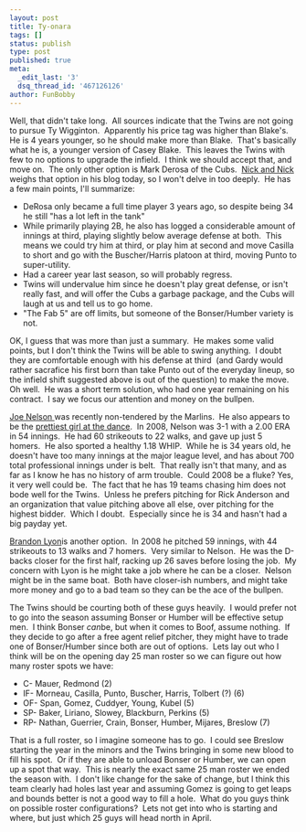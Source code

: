 ```yaml
---
layout: post
title: Ty-onara
tags: []
status: publish
type: post
published: true
meta:
  _edit_last: '3'
  dsq_thread_id: '467126126'
author: FunBobby
---
```

Well, that didn't take long.  All sources indicate that the Twins are not going to pursue Ty Wigginton.  Apparently his price tag was higher than Blake's.  He is 4 years younger, so he should make more than Blake.  That's basically what he is, a younger version of Casey Blake.  This leaves the Twins with few to no options to upgrade the infield.  I think we should accept that, and move on.  The only other option is Mark Derosa of the Cubs.  <a href="http://twinsfanatnicks.blogspot.com/2008/12/getting-back-on-wagon.html">Nick and Nick </a>weighs that option in his blog today, so I won't delve in too deeply.  He has a few main points, I'll summarize:
<ul>
	<li>DeRosa only became a full time player 3 years ago, so despite being 34 he still "has a lot left in the tank"</li>
	<li>While primarily playing 2B, he also has logged a considerable amount of innings at third, playing slightly below average defense at both.  This means we could try him at third, or play him at second and move Casilla to short and go with the Buscher/Harris platoon at third, moving Punto to super-utility.</li>
	<li>Had a career year last season, so will probably regress.</li>
	<li>Twins will undervalue him since he doesn't play great defense, or isn't really fast, and will offer the Cubs a garbage package, and the Cubs will laugh at us and tell us to go home.</li>
	<li>"The Fab 5" are off limits, but someone of the Bonser/Humber variety is not.</li>
</ul>
OK, I guess that was more than just a summary.  He makes some valid points, but I don't think the Twins will be able to swing anything.  I doubt they are comfortable enough with his defense at third  (and Gardy would rather sacrafice his first born than take Punto out of the everyday lineup, so the infield shift suggested above is out of the question) to make the move.  Oh well.  He was a short term solution, who had one year remaining on his contract.  I say we focus our attention and money on the bullpen. 

<a href="http://www.baseball-reference.com/n/nelsojo01.shtml">Joe Nelson </a>was recently non-tendered by the Marlins.  He also appears to be the <a href="http://mlb.mlb.com/news/article.jsp?ymd=20081217&amp;content_id=3720210&amp;vkey=hotstove2008&amp;fext=.jsp&amp;partnerId=rss_mlb">prettiest girl at the dance</a>.  In 2008, Nelson was 3-1 with a 2.00 ERA in 54 innings.  He had 60 strikeouts to 22 walks, and gave up just 5 homers.  He also sported a healthy 1.18 WHIP.  While he is 34 years old, he doesn't have too many innings at the major league level, and has about 700 total professional innings under is belt.  That really isn't that many, and as far as I know he has no history of arm trouble.  Could 2008 be a fluke? Yes, it very well could be.  The fact that he has 19 teams chasing him does not bode well for the Twins.  Unless he prefers pitching for Rick Anderson and an organization that value pitching above all else, over pitching for the highest bidder.  Which I doubt.  Especially since he is 34 and hasn't had a big payday yet.

<a href="http://www.baseball-reference.com/l/lyonbr01.shtml">Brandon Lyon</a>is another option.  In 2008 he pitched 59 innings, with 44 strikeouts to 13 walks and 7 homers.  Very similar to Nelson.  He was the D-backs closer for the first half, racking up 26 saves before losing the job.  My concern with Lyon is he might take a job where he can be a closer.  Nelson might be in the same boat.  Both have closer-ish numbers, and might take more money and go to a bad team so they can be the ace of the bullpen.   

The Twins should be courting both of these guys heavily.  I would prefer not to go into the season assuming Bonser or Humber will be effective setup men.  I think Bonser <em>can</em>be, but when it comes to Boof, assume nothing.  If they decide to go after a free agent relief pitcher, they might have to trade one of Bonser/Humber since both are out of options.  Lets lay out who I think will be on the opening day 25 man roster so we can figure out how many roster spots we have:
<ul>
	<li>C- Mauer, Redmond (2)</li>
	<li>IF- Morneau, Casilla, Punto, Buscher, Harris, Tolbert (?) (6)</li>
	<li>OF- Span, Gomez, Cuddyer, Young, Kubel (5)</li>
	<li>SP- Baker, Liriano, Slowey, Blackburn, Perkins (5)</li>
	<li>RP- Nathan, Guerrier, Crain, Bonser, Humber, Mijares, Breslow (7)</li>
</ul>
That is a full roster, so I imagine someone has to go.  I could see Breslow starting the year in the minors and the Twins bringing in some new blood to fill his spot.  Or if they are able to unload Bonser or Humber, we can open up a spot that way.  This is nearly the exact same 25 man roster we ended the season with.  I don't like change for the sake of change, but I think this team clearly had holes last year and assuming Gomez is going to get leaps and bounds better is not a good way to fill a hole.  What do you guys think on possible roster configurations?  Lets not get into who is starting and where, but just which 25 guys will head north in April.

